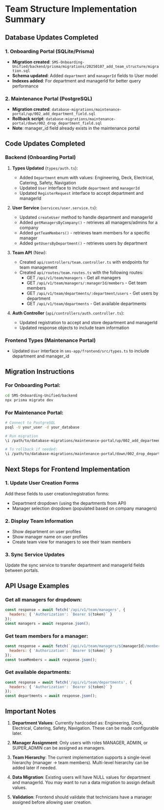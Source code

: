 # Team Structure Implementation Summary

## Database Updates Completed

### 1. Onboarding Portal (SQLite/Prisma)
- **Migration created**: `SMS-Onboarding-Unified/backend/prisma/migrations/20250107_add_team_structure/migration.sql`
- **Schema updated**: Added `department` and `managerId` fields to User model
- **Indexes added**: For department and managerId for better query performance

### 2. Maintenance Portal (PostgreSQL)
- **Migration created**: `database-migrations/maintenance-portal/up/002_add_department_field.sql`
- **Rollback script**: `database-migrations/maintenance-portal/down/002_drop_department_field.sql`
- **Note**: manager_id field already exists in the maintenance portal

## Code Updates Completed

### Backend (Onboarding Portal)
1. **Types Updated** (`types/auth.ts`):
   - Added `Department` enum with values: Engineering, Deck, Electrical, Catering, Safety, Navigation
   - Updated `User` interface to include `department` and `managerId`
   - Updated `RegisterRequest` interface to accept department and managerId

2. **User Service** (`services/user.service.ts`):
   - Updated `createUser` method to handle department and managerId
   - Added `getManagersByCompany()` - retrieves all managers/admins for a company
   - Added `getTeamMembers()` - retrieves team members for a specific manager
   - Added `getUsersByDepartment()` - retrieves users by department

3. **Team API** (New):
   - Created `api/controllers/team.controller.ts` with endpoints for team management
   - Created `api/routes/team.routes.ts` with the following routes:
     - GET `/api/v1/team/managers` - Get all managers
     - GET `/api/v1/team/managers/:managerId/members` - Get team members
     - GET `/api/v1/team/departments/:department/users` - Get users by department
     - GET `/api/v1/team/departments` - Get available departments

4. **Auth Controller** (`api/controllers/auth.controller.ts`):
   - Updated registration to accept and store department and managerId
   - Updated response objects to include team information

### Frontend Types (Maintenance Portal)
- Updated `User` interface in `sms-app/frontend/src/types.ts` to include department and manager_id

## Migration Instructions

### For Onboarding Portal:
```bash
cd SMS-Onboarding-Unified/backend
npx prisma migrate dev
```

### For Maintenance Portal:
```bash
# Connect to PostgreSQL
psql -U your_user -d your_database

# Run migration
\i /path/to/database-migrations/maintenance-portal/up/002_add_department_field.sql

# To rollback if needed:
\i /path/to/database-migrations/maintenance-portal/down/002_drop_department_field.sql
```

## Next Steps for Frontend Implementation

### 1. Update User Creation Forms
Add these fields to user creation/registration forms:
- Department dropdown (using the departments from API)
- Manager selection dropdown (populated based on company managers)

### 2. Display Team Information
- Show department on user profiles
- Show manager name on user profiles
- Create team view for managers to see their team members

### 3. Sync Service Updates
Update the sync service to transfer department and managerId fields between portals.

## API Usage Examples

### Get all managers for dropdown:
```javascript
const response = await fetch('/api/v1/team/managers', {
  headers: { 'Authorization': `Bearer ${token}` }
});
const managers = await response.json();
```

### Get team members for a manager:
```javascript
const response = await fetch(`/api/v1/team/managers/${managerId}/members`, {
  headers: { 'Authorization': `Bearer ${token}` }
});
const teamMembers = await response.json();
```

### Get available departments:
```javascript
const response = await fetch('/api/v1/team/departments', {
  headers: { 'Authorization': `Bearer ${token}` }
});
const departments = await response.json();
```

## Important Notes

1. **Department Values**: Currently hardcoded as: Engineering, Deck, Electrical, Catering, Safety, Navigation. These can be made configurable later.

2. **Manager Assignment**: Only users with roles MANAGER, ADMIN, or SUPER_ADMIN can be assigned as managers.

3. **Team Hierarchy**: The current implementation supports a single-level hierarchy (manager -> team members). Multi-level hierarchy can be added later if needed.

4. **Data Migration**: Existing users will have NULL values for department and managerId. You may want to run a data migration to assign default values.

5. **Validation**: Frontend should validate that technicians have a manager assigned before allowing user creation.